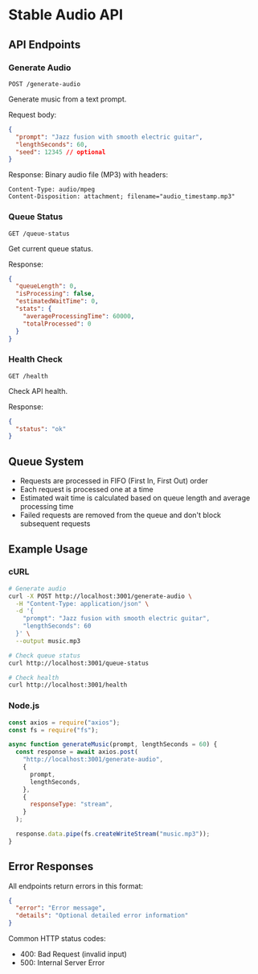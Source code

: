 # Stable Audio API

## API Endpoints

### Generate Audio

`POST /generate-audio`

Generate music from a text prompt.

Request body:

```json
{
  "prompt": "Jazz fusion with smooth electric guitar",
  "lengthSeconds": 60,
  "seed": 12345 // optional
}
```

Response: Binary audio file (MP3) with headers:

```http
Content-Type: audio/mpeg
Content-Disposition: attachment; filename="audio_timestamp.mp3"
```

### Queue Status

`GET /queue-status`

Get current queue status.

Response:

```json
{
  "queueLength": 0,
  "isProcessing": false,
  "estimatedWaitTime": 0,
  "stats": {
    "averageProcessingTime": 60000,
    "totalProcessed": 0
  }
}
```

### Health Check

`GET /health`

Check API health.

Response:

```json
{
  "status": "ok"
}
```

## Queue System

- Requests are processed in FIFO (First In, First Out) order
- Each request is processed one at a time
- Estimated wait time is calculated based on queue length and average processing time
- Failed requests are removed from the queue and don't block subsequent requests

## Example Usage

### cURL

```bash
# Generate audio
curl -X POST http://localhost:3001/generate-audio \
  -H "Content-Type: application/json" \
  -d '{
    "prompt": "Jazz fusion with smooth electric guitar",
    "lengthSeconds": 60
  }' \
  --output music.mp3

# Check queue status
curl http://localhost:3001/queue-status

# Check health
curl http://localhost:3001/health
```

### Node.js

```javascript
const axios = require("axios");
const fs = require("fs");

async function generateMusic(prompt, lengthSeconds = 60) {
  const response = await axios.post(
    "http://localhost:3001/generate-audio",
    {
      prompt,
      lengthSeconds,
    },
    {
      responseType: "stream",
    }
  );

  response.data.pipe(fs.createWriteStream("music.mp3"));
}
```


## Error Responses

All endpoints return errors in this format:

```json
{
  "error": "Error message",
  "details": "Optional detailed error information"
}
```

Common HTTP status codes:

- 400: Bad Request (invalid input)
- 500: Internal Server Error
